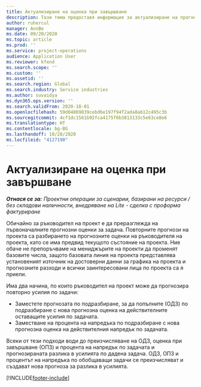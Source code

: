 ```yaml
---
title: Актуализиране на оценка при завършване
description: Тази тема предоставя информация за актуализиране на прогнозата за усилията върху даден проект.
author: ruhercul
manager: AnnBe
ms.date: 09/20/2020
ms.topic: article
ms.prod: ''
ms.service: project-operations
audience: Application User
ms.reviewer: kfend
ms.search.scope: ''
ms.custom: ''
ms.assetid: ''
ms.search.region: Global
ms.search.industry: Service industries
ms.author: suvaidya
ms.dyn365.ops.version: ''
ms.search.validFrom: 2020-10-01
ms.openlocfilehash: 59d04869839cebd6e197f94f2ada8ab12c495c3b
ms.sourcegitcommit: 4cf1dc1561b92fca4175f0b3813133c5e63ce8e6
ms.translationtype: HT
ms.contentlocale: bg-BG
ms.lasthandoff: 10/28/2020
ms.locfileid: "4127190"
---
```

# <a name="update-estimate-at-completion"></a>Актуализиране на оценка при завършване

_**Отнася се за:** Проектни операции за сценарии, базирани на ресурси / без складови наличности, внедряване на Lite - сделка с проформа фактуриране_

Обичайно за ръководител на проект е да преразглежда на първоначалните прогнозни оценки за задача. Повторните прогнози на проекта са разбирането на прогнозните оценки на ръководителя на проекта, като се има предвид текущото състояние на проекта. Ние обаче не препоръчваме на мениджърите на проекти да променят базовите числа, защото базовата линия на проекта представлява установеният източник на достоверни данни за графика на проекта и прогнозните разходи и всички заинтересовани лица по проекта са я приели.

Има два начина, по които ръководител на проект може да прогнозира повторно усилия по задачи:

- Заместете прогнозата по подразбиране, за да попълните (ОДЗ) по подразбиране с нова прогнозна оценка на действителните оставащите усилия по задачата. 
- Заместване на процента на напредъка по подразбиране с нова прогнозна оценка на действителния напредък по задачата.

Всеки от тези подходи води до преизчисляване на ОДЗ, оценка при завършване (ОПЗ) и процента на напредък по задачата и прогнозираната разлика в усилията по дадена задача. ОДЗ, ОПЗ и процентът на напредъка по обобщаващи задачи се преизчисляват и създават нова прогноза за разлика в усилията.


[!INCLUDE[footer-include](../includes/footer-banner.md)]